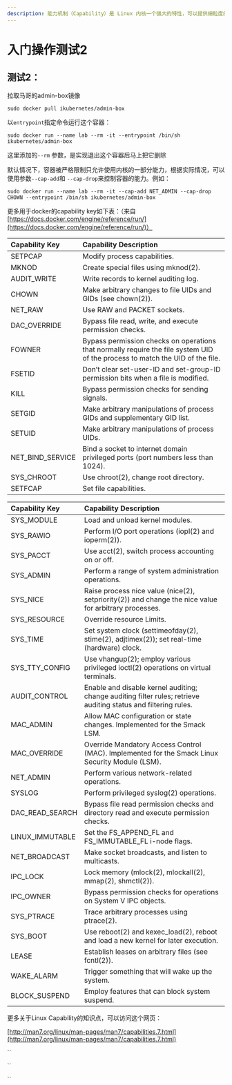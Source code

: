 ```yaml
---
description: 能力机制（Capability）是 Linux 内核一个强大的特性，可以提供细粒度的权限访问控制。
---
```


# 入门操作测试2

## 测试2：

拉取马哥的admin-box镜像

`sudo docker pull ikubernetes/admin-box`

以`entrypoint`指定命令运行这个容器：

```text
sudo docker run --name lab --rm -it --entrypoint /bin/sh ikubernetes/admin-box
```

这里添加的`--rm` 参数，是实现退出这个容器后马上把它删除

默认情况下，容器被严格限制只允许使用内核的一部分能力，根据实际情况，可以使用参数`--cap-add`和 `--cap-drop`来控制容器的能力。例如：

```text
sudo docker run --name lab --rm -it --cap-add NET_ADMIN --cap-drop CHOWN --entrypoint /bin/sh ikubernetes/admin-box
```

更多用于docker的capability key如下表：（来自[https://docs.docker.com/engine/reference/run/](https://docs.docker.com/engine/reference/run/)）

| Capability Key | Capability Description |
| :--- | :--- |
| SETPCAP | Modify process capabilities. |
| MKNOD | Create special files using mknod\(2\). |
| AUDIT\_WRITE | Write records to kernel auditing log. |
| CHOWN | Make arbitrary changes to file UIDs and GIDs \(see chown\(2\)\). |
| NET\_RAW | Use RAW and PACKET sockets. |
| DAC\_OVERRIDE | Bypass file read, write, and execute permission checks. |
| FOWNER | Bypass permission checks on operations that normally require the file system UID of the process to match the UID of the file. |
| FSETID | Don’t clear set-user-ID and set-group-ID permission bits when a file is modified. |
| KILL | Bypass permission checks for sending signals. |
| SETGID | Make arbitrary manipulations of process GIDs and supplementary GID list. |
| SETUID | Make arbitrary manipulations of process UIDs. |
| NET\_BIND\_SERVICE | Bind a socket to internet domain privileged ports \(port numbers less than 1024\). |
| SYS\_CHROOT | Use chroot\(2\), change root directory. |
| SETFCAP | Set file capabilities. |

| Capability Key | Capability Description |
| :--- | :--- |
| SYS\_MODULE | Load and unload kernel modules. |
| SYS\_RAWIO | Perform I/O port operations \(iopl\(2\) and ioperm\(2\)\). |
| SYS\_PACCT | Use acct\(2\), switch process accounting on or off. |
| SYS\_ADMIN | Perform a range of system administration operations. |
| SYS\_NICE | Raise process nice value \(nice\(2\), setpriority\(2\)\) and change the nice value for arbitrary processes. |
| SYS\_RESOURCE | Override resource Limits. |
| SYS\_TIME | Set system clock \(settimeofday\(2\), stime\(2\), adjtimex\(2\)\); set real-time \(hardware\) clock. |
| SYS\_TTY\_CONFIG | Use vhangup\(2\); employ various privileged ioctl\(2\) operations on virtual terminals. |
| AUDIT\_CONTROL | Enable and disable kernel auditing; change auditing filter rules; retrieve auditing status and filtering rules. |
| MAC\_ADMIN | Allow MAC configuration or state changes. Implemented for the Smack LSM. |
| MAC\_OVERRIDE | Override Mandatory Access Control \(MAC\). Implemented for the Smack Linux Security Module \(LSM\). |
| NET\_ADMIN | Perform various network-related operations. |
| SYSLOG | Perform privileged syslog\(2\) operations. |
| DAC\_READ\_SEARCH | Bypass file read permission checks and directory read and execute permission checks. |
| LINUX\_IMMUTABLE | Set the FS\_APPEND\_FL and FS\_IMMUTABLE\_FL i-node flags. |
| NET\_BROADCAST | Make socket broadcasts, and listen to multicasts. |
| IPC\_LOCK | Lock memory \(mlock\(2\), mlockall\(2\), mmap\(2\), shmctl\(2\)\). |
| IPC\_OWNER | Bypass permission checks for operations on System V IPC objects. |
| SYS\_PTRACE | Trace arbitrary processes using ptrace\(2\). |
| SYS\_BOOT | Use reboot\(2\) and kexec\_load\(2\), reboot and load a new kernel for later execution. |
| LEASE | Establish leases on arbitrary files \(see fcntl\(2\)\). |
| WAKE\_ALARM | Trigger something that will wake up the system. |
| BLOCK\_SUSPEND | Employ features that can block system suspend. |

更多关于Linux Capability的知识点，可以访问这个网页：

[http://man7.org/linux/man-pages/man7/capabilities.7.html](http://man7.org/linux/man-pages/man7/capabilities.7.html)





\`\`

\`\`

\`\`

